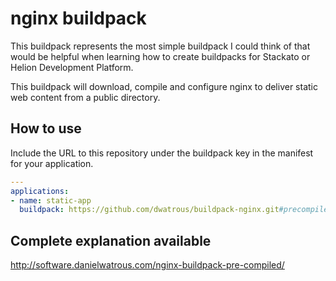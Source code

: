 nginx buildpack
===============
This buildpack represents the most simple buildpack I could think of that would be helpful when learning how to create buildpacks for Stackato or Helion Development Platform.

This buildpack will download, compile and configure nginx to deliver static web content from a public directory.

## How to use

Include the URL to this repository under the buildpack key in the manifest for your application.

```yaml
---
applications:
- name: static-app
  buildpack: https://github.com/dwatrous/buildpack-nginx.git#precompiled
```

## Complete explanation available

http://software.danielwatrous.com/nginx-buildpack-pre-compiled/
